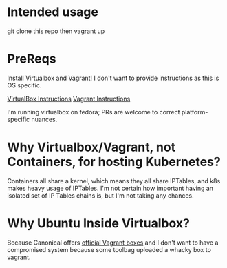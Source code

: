 # Intended usage
git clone this repo
then vagrant up

# PreReqs
Install Virtualbox and Vagrant! I don't want to provide instructions as this is OS specific.

[VirtualBox Instructions](https://www.virtualbox.org/wiki/Downloads) 
[Vagrant Instructions](https://www.vagrantup.com)

I'm running virtualbox on fedora; PRs are welcome to correct platform-specific nuances.

# Why Virtualbox/Vagrant, not Containers, for hosting Kubernetes?
Containers all share a kernel, which means they all share IPTables, and k8s makes heavy usage of IPTables. I'm not certain how important having an isolated set of IP Tables chains is, but I'm not taking any chances.

# Why Ubuntu Inside Virtualbox?
Because Canonical offers [official Vagrant boxes](https://app.vagrantup.com/ubuntu/boxes/focal64) and I don't want to have a compromised system because some toolbag uploaded a whacky box to vagrant.